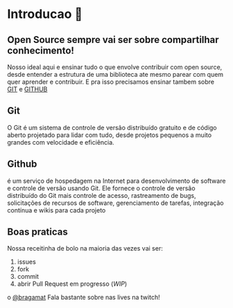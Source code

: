 # Introducao 💭
## Open Source sempre vai ser sobre compartilhar conhecimento!
Nosso ideal aqui e ensinar tudo o que envolve contribuir com open source,
desde entender a estrutura de uma biblioteca ate mesmo parear com quem quer
aprender e contribuir.
E pra isso precisamos ensinar tambem sobre [GIT](https://git-scm.com/) e [GITHUB](https://github.com)


## Git
O Git é um sistema de controle de versão distribuído gratuito e de código aberto
projetado para lidar com tudo, desde projetos pequenos a muito grandes com
velocidade e eficiência.

## Github
é um serviço de hospedagem na Internet para desenvolvimento de software e
controle de versão usando Git. Ele fornece o controle de versão distribuído do
Git mais controle de acesso, rastreamento de bugs, solicitações de recursos de
software, gerenciamento de tarefas, integração contínua e wikis para cada
projeto

## Boas praticas
Nossa receitinha de bolo na maioria das vezes vai ser:
1. issues
2. fork
3. commit
4. abrir Pull Request em progresso (*WIP*)

o [@bragamat](https://twitter.com/bragamat_) Fala bastante sobre nas lives na
twitch!
